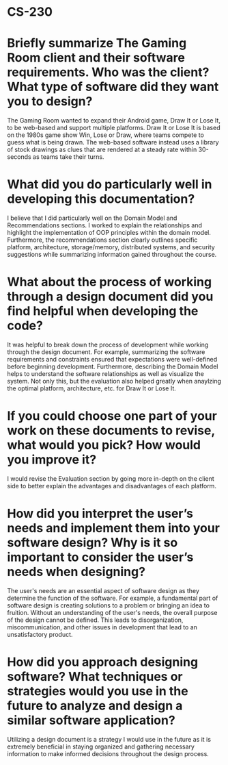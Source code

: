 # CS-230

# Briefly summarize The Gaming Room client and their software requirements. Who was the client? What type of software did they want you to design?
The Gaming Room wanted to expand their Android game, Draw It or Lose It, to be web-based and support multiple platforms. Draw It or Lose It is based on the 1980s game show Win, Lose or Draw, where teams compete to guess what is being drawn. The web-based software instead uses a library of stock drawings as clues that are rendered at a steady rate within 30-seconds as teams take their turns. 

# What did you do particularly well in developing this documentation?
I believe that I did particularly well on the Domain Model and Recommendations sections. I worked to explain the relationships and highlight the implementation of OOP principles within the domain model. Furthermore, the recommendations section clearly outlines specific platform, architecture, storage/memory, distributed systems, and security suggestions while summarizing information gained throughout the course. 

# What about the process of working through a design document did you find helpful when developing the code?
It was helpful to break down the process of development while working through the design document. For example, summarizing the software requirements and constraints ensured that expectations were well-defined before beginning development. Furthermore, describing the Domain Model helps to understand the software relationships as well as visualize the system. Not only this, but the evaluation also helped greatly when anaylzing the optimal platform, architecture, etc. for Draw It or Lose It. 

# If you could choose one part of your work on these documents to revise, what would you pick? How would you improve it?

I would revise the Evaluation section by going more in-depth on the client side to better explain the advantages and disadvantages of each platform.

# How did you interpret the user’s needs and implement them into your software design? Why is it so important to consider the user’s needs when designing?

The user's needs are an essential aspect of software design as they determine the function of the software. For example, a fundamental part of software design is creating solutions to a problem or bringing an idea to fruition. Without an understanding of the user's needs, the overall purpose of the design cannot be defined. This leads to disorganization, miscommunication, and other issues in development that lead to an unsatisfactory product. 

# How did you approach designing software? What techniques or strategies would you use in the future to analyze and design a similar software application?

Utilizing a design document is a strategy I would use in the future as it is extremely beneficial in staying organized and gathering necessary information to make informed decisions throughout the design process. 
